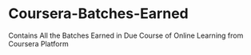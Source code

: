 # Coursera-Batches-Earned
 Contains All the Batches Earned in Due Course of Online Learning from Coursera Platform
